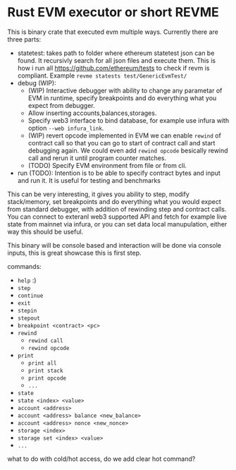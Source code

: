 # Rust EVM executor or short REVME


This is binary crate that executed evm multiple ways. Currently there are three parts:
* statetest: takes path to folder where ethereum statetest json can be found. It recursivly search for all json files and execute them. This is how i run all https://github.com/ethereum/tests to check if revm is compliant. Example `revme statests test/GenericEvmTest/`
* debug (WIP): 
    * (WIP) Interactive debugger with ability to change any parametar of EVM in runtime, specify breakpoints and do everything what you expect from debugger.
    * Allow inserting accounts,balances,storages.
    * Specify web3 interface to bind database, for example use infura with option `--web infura_link`.
    * (WIP) revert opcode implemented in EVM we can enable `rewind` of contract call so that you can go to start of contract call and start debugging again. We could even add `rewind opcode` besically rewind call and rerun it until program counter matches.
    * (TODO) Specify EVM environment from file or from cli.
* run (TODO): Intention is to be able to specify contract bytes and input and run it. It is useful for testing and benchmarks


This can be very interesting, it gives you ability to step, modify stack/memory, set breakpoints and do everything what you would expect from standard debugger, with addition of rewinding step and contract calls. You can connect to exteranl web3 supported API and fetch for example live state from mainnet via infura, or you can set data local manupulation, either way this should be useful.

This binary will be console based and interaction will be done via console inputs, this is great showcase this is first step.

commands:
* `help` :)
* `step`
* `continue`
* `exit`
* `stepin`
* `stepout`
* `breakpoint <contract> <pc>`
* `rewind`
    * `rewind call`
    * `rewind opcode`
* `print`
    * `print all`
    * `print stack`
    * `print opcode`
    * `...`
* `state`
* `state <index> <value>`
* `account <address>`
* `account <address> balance <new_balance>`
* `account <address> nonce <new_nonce>`
* `storage <index>`
* `storage set <index> <value>`
* `...`

what to do with cold/hot access, do we add clear hot command?